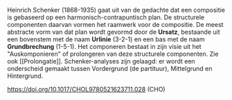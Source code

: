 Heinrich Schenker (1868-1935) gaat uit van de gedachte dat een compositie is gebaseerd op een harmonisch-contrapuntisch plan. De structurele componenten daarvan vormen het raamwerk voor de compositie. De meest abstracte vorm van dat plan wordt gevormd door de **Ursatz**, bestaande uit een bovenstem met de naam **Urlinie** (3-2-1) en een bas met de naam **Grundbrechung** (1-5-1). Het componeren bestaat in zijn visie uit het "Auskomponieren" of prolongeren van deze structurele componenten. Zie ook [[Prolongatie]].
Schenker-analyses zijn gelaagd: er wordt een onderscheid gemaakt tussen Vordergrund (de partituur), Mittelgrund en Hintergrund. 

https://doi.org/10.1017/CHOL9780521623711.028
(CHO)